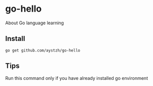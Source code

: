 # go-hello
About Go language learning
## Install
```shell script
go get github.com/aystzh/go-hello
```
## Tips
Run this command only if you have already installed go environment
